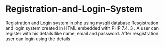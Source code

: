 # Registration-and-Login-System
Registration and Login system in php using mysqli database
Resgistration and login system created in HTML embedded with PHP  7.4. 3 .
A user can register with his details like name, email and password.
After resgistration user can login using the details

